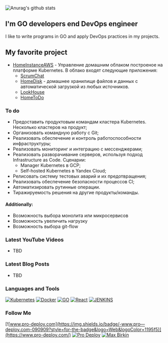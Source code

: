 ![Anurag's github stats](https://github-readme-stats.vercel.app/api?username=pro-deploy&show_icons=true&theme=tokyonight)

## I'm GO developers end DevOps engineer

I like to write programs in GO and apply DevOps practices in my projects.

## My favorite project
* [HomeInstanceAWS](https://github.com/pro-deploy/homeInstance) - Управление домашним облаком построеное на платформе Kubernetes. В облако входят следующие приложения:
  * [ScrumChat](https://github.com/pro-deploy/scrumChat)
  * [HomeDisk](https://github.com/pro-deploy/homeDisk) - домашнее хранилище файлов и данных с автоматической загрузкой из любых источников.
  * [LookHouse](https://github.com/pro-deploy/lookHouse)
  * [HomeToDo](https://github.com/pro-deploy/homeToDo)

### To do
- Предоставить продуктовым командам кластера Kubernetes. Несколько кластеров на продукт;
- Организовать командную работу с Git;
- Реализовать обеспечение и контроль работоспособности инфраструктуры;
- Реализовать мониторинг и интеграцию с мессенджерами;
- Реализовать разворачивание серверов, используя подход Infrastructure as Code. Сценарии:
  - Manager Kubernetes в GCP;
  - Self-hosted Kubernetes в Yandex Cloud;
- Релисовать систему тестовых аварий и их предотвращения;
- Реализовать обеспечение безопасности процессов CI;
- Автоматизировать рутинные операции.
- Тиражируемость решения на другие продукты/команды.

#### Additionally:
- Возможность выбора монолита или микросервисов
- Возможность увеличить нагрузку
- Возможность выбора git-flow

### Latest YouTube Videos

- TBD
 
### Latest Blog Posts

- TBD

### Languages and Tools
[![Kubernetes](https://img.shields.io/badge/-Kubernetes-090909?style=for-the-badge&logo=Kubernetes&logoColor=346be6)](#languages-and-tools)
[![Docker](https://img.shields.io/badge/-Docker-090909?style=for-the-badge&logo=Docker&logoColor=019ac6)](#languages-and-tools)
[![GO](https://img.shields.io/badge/-GO-090909?style=for-the-badge&logo=GO&logoColor=ae1dde)](#languages-and-tools)
[![React](https://img.shields.io/badge/-React-090909?style=for-the-badge&logo=React&logoColor=61dafb)](#languages-and-tools)
[![JENKINS](https://img.shields.io/badge/-JENKINS-090909?style=for-the-badge&logo=JENKINS&logoColor=eb3a2b)](#languages-and-tools)

### Follow Me

[![www.pro-deploy.com](https://img.shields.io/badge/-www.pro—deploy.com-090909?style=for-the-badge&logo=Web&logoColor=1195f5)](https://www.pro-deploy.com/)
[![Pro Deploy](https://img.shields.io/badge/-Pro_Deploy-090909?style=for-the-badge&logo=Telegram&logoColor=27A0d9)](https://t.me/prodeploy)
[![Max Birkin](https://img.shields.io/badge/-Max_Birkin-090909?style=for-the-badge&logo=Telegram&logoColor=27A0d9)](https://t.me/birkinmax)

